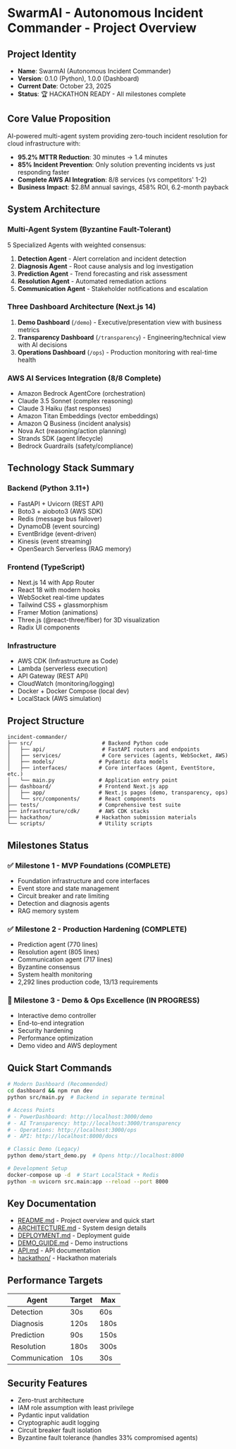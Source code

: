 # SwarmAI - Autonomous Incident Commander - Project Overview

## Project Identity
- **Name**: SwarmAI (Autonomous Incident Commander)
- **Version**: 0.1.0 (Python), 1.0.0 (Dashboard)
- **Current Date**: October 23, 2025
- **Status**: 🏆 HACKATHON READY - All milestones complete

## Core Value Proposition
AI-powered multi-agent system providing zero-touch incident resolution for cloud infrastructure with:
- **95.2% MTTR Reduction**: 30 minutes → 1.4 minutes
- **85% Incident Prevention**: Only solution preventing incidents vs just responding faster
- **Complete AWS AI Integration**: 8/8 services (vs competitors' 1-2)
- **Business Impact**: $2.8M annual savings, 458% ROI, 6.2-month payback

## System Architecture
### Multi-Agent System (Byzantine Fault-Tolerant)
5 Specialized Agents with weighted consensus:
1. **Detection Agent** - Alert correlation and incident detection
2. **Diagnosis Agent** - Root cause analysis and log investigation
3. **Prediction Agent** - Trend forecasting and risk assessment
4. **Resolution Agent** - Automated remediation actions
5. **Communication Agent** - Stakeholder notifications and escalation

### Three Dashboard Architecture (Next.js 14)
1. **Demo Dashboard** (`/demo`) - Executive/presentation view with business metrics
2. **Transparency Dashboard** (`/transparency`) - Engineering/technical view with AI decisions
3. **Operations Dashboard** (`/ops`) - Production monitoring with real-time health

### AWS AI Services Integration (8/8 Complete)
- Amazon Bedrock AgentCore (orchestration)
- Claude 3.5 Sonnet (complex reasoning)
- Claude 3 Haiku (fast responses)
- Amazon Titan Embeddings (vector embeddings)
- Amazon Q Business (incident analysis)
- Nova Act (reasoning/action planning)
- Strands SDK (agent lifecycle)
- Bedrock Guardrails (safety/compliance)

## Technology Stack Summary
### Backend (Python 3.11+)
- FastAPI + Uvicorn (REST API)
- Boto3 + aioboto3 (AWS SDK)
- Redis (message bus failover)
- DynamoDB (event sourcing)
- EventBridge (event-driven)
- Kinesis (event streaming)
- OpenSearch Serverless (RAG memory)

### Frontend (TypeScript)
- Next.js 14 with App Router
- React 18 with modern hooks
- WebSocket real-time updates
- Tailwind CSS + glassmorphism
- Framer Motion (animations)
- Three.js (@react-three/fiber) for 3D visualization
- Radix UI components

### Infrastructure
- AWS CDK (Infrastructure as Code)
- Lambda (serverless execution)
- API Gateway (REST API)
- CloudWatch (monitoring/logging)
- Docker + Docker Compose (local dev)
- LocalStack (AWS simulation)

## Project Structure
```
incident-commander/
├── src/                      # Backend Python code
│   ├── api/                  # FastAPI routers and endpoints
│   ├── services/             # Core services (agents, WebSocket, AWS)
│   ├── models/              # Pydantic data models
│   ├── interfaces/          # Core interfaces (Agent, EventStore, etc.)
│   └── main.py              # Application entry point
├── dashboard/               # Frontend Next.js app
│   ├── app/                 # Next.js pages (demo, transparency, ops)
│   └── src/components/      # React components
├── tests/                   # Comprehensive test suite
├── infrastructure/cdk/      # AWS CDK stacks
├── hackathon/              # Hackathon submission materials
└── scripts/                 # Utility scripts
```

## Milestones Status
### ✅ Milestone 1 - MVP Foundations (COMPLETE)
- Foundation infrastructure and core interfaces
- Event store and state management
- Circuit breaker and rate limiting
- Detection and diagnosis agents
- RAG memory system

### ✅ Milestone 2 - Production Hardening (COMPLETE)
- Prediction agent (770 lines)
- Resolution agent (805 lines)
- Communication agent (717 lines)
- Byzantine consensus
- System health monitoring
- 2,292 lines production code, 13/13 requirements

### 🔄 Milestone 3 - Demo & Ops Excellence (IN PROGRESS)
- Interactive demo controller
- End-to-end integration
- Security hardening
- Performance optimization
- Demo video and AWS deployment

## Quick Start Commands
```bash
# Modern Dashboard (Recommended)
cd dashboard && npm run dev
python src/main.py  # Backend in separate terminal

# Access Points
# - PowerDashboard: http://localhost:3000/demo
# - AI Transparency: http://localhost:3000/transparency
# - Operations: http://localhost:3000/ops
# - API: http://localhost:8000/docs

# Classic Demo (Legacy)
python demo/start_demo.py  # Opens http://localhost:8000

# Development Setup
docker-compose up -d  # Start LocalStack + Redis
python -m uvicorn src.main:app --reload --port 8000
```

## Key Documentation
- [README.md](README.md) - Project overview and quick start
- [ARCHITECTURE.md](ARCHITECTURE.md) - System design details
- [DEPLOYMENT.md](DEPLOYMENT.md) - Deployment guide
- [DEMO_GUIDE.md](DEMO_GUIDE.md) - Demo instructions
- [API.md](API.md) - API documentation
- [hackathon/](hackathon/) - Hackathon materials

## Performance Targets
| Agent         | Target | Max  |
|---------------|--------|------|
| Detection     | 30s    | 60s  |
| Diagnosis     | 120s   | 180s |
| Prediction    | 90s    | 150s |
| Resolution    | 180s   | 300s |
| Communication | 10s    | 30s  |

## Security Features
- Zero-trust architecture
- IAM role assumption with least privilege
- Pydantic input validation
- Cryptographic audit logging
- Circuit breaker fault isolation
- Byzantine fault tolerance (handles 33% compromised agents)
